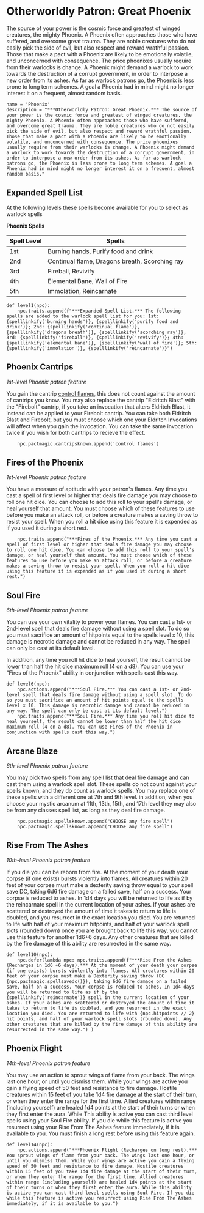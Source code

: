 # Otherworldly Patron: Great Phoenix
The source of your power is the cosmic force and greatest of winged creatures, the mighty Phoenix. A Phoenix often approaches those who have suffered, and overcome great trauma. They are noble creatures who do not easily pick the side of evil, but also respect and reward wrathful passion. Those that make a pact with a Phoenix are likely to be emotionally volatile, and unconcerned with consequence. The price phoenixes usually require from their warlocks is change. A Phoenix might demand a warlock to work towards the destruction of a corrupt government, in order to interpose a new order from its ashes. As far as warlock patrons go, the Phoenix is less prone to long term schemes. A goal a Phoenix had in mind might no longer interest it on a frequent, almost random basis.

```
name = 'Phoenix'
description = "***Otherworldly Patron: Great Phoenix.*** The source of your power is the cosmic force and greatest of winged creatures, the mighty Phoenix. A Phoenix often approaches those who have suffered, and overcome great trauma. They are noble creatures who do not easily pick the side of evil, but also respect and reward wrathful passion. Those that make a pact with a Phoenix are likely to be emotionally volatile, and unconcerned with consequence. The price phoenixes usually require from their warlocks is change. A Phoenix might demand a warlock to work towards the destruction of a corrupt government, in order to interpose a new order from its ashes. As far as warlock patrons go, the Phoenix is less prone to long term schemes. A goal a Phoenix had in mind might no longer interest it on a frequent, almost random basis."
```

## Expanded Spell List
At the following levels these spells become available for you to select as warlock spells

**Phoenix Spells**

Spell Level|Spells
-------------|------
1st | Burning hands, Purify food and drink
2nd | Continual flame, Dragons breath, Scorching ray
3rd | Fireball, Revivify
4th | Elemental Bane, Wall of Fire
5th | Immolation, Reincarnate

```
def level1(npc):
    npc.traits.append(f"***Expanded Spell List.*** The following spells are added to the warlock spell list for you: 1st: {spelllinkify('burning hands')}, {spelllinkify('purify food and drink')}; 2nd: {spelllinkify('continual flame')}, {spelllinkify('dragons breath')}, {spelllinkify('scorching ray')}; 3rd: {spelllinkify('fireball')}, {spelllinkify('revivify')}; 4th: {spelllinkify('elemental bane')}, {spelllinkify('wall of fire')}; 5th: {spelllinkify('immolation')}, {spelllinkify('reincarnate')}")
```

## Phoenix Cantrips
*1st-level Phoenix patron feature*

You gain the cantrip [control flames](../../Magic/Spells/control-flames.md), this does not count against the amount of cantrips you know. You may also replace the cantrip "Eldritch Blast" with the "Firebolt" cantrip, if you take an invocation that alters Eldritch Blast, it instead can be applied to your Firebolt cantrip. You can take both Eldritch Blast and Firebolt, but you must choose which one your Eldritch Invocations will affect when you gain the invocation. You can take the same invocation twice if you wish for both cantrips to recieve the effect.

```
    npc.pactmagic.cantripsknown.append('control flames')
```

## Fires of the Phoenix
*1st-level Phoenix patron feature*

You have a measure of aptitude with your patron's flames. Any time you cast a spell of first level or higher that deals fire damage you may choose to roll one hit dice. You can choose to add this roll to your spell's damage, or heal yourself that amount. You must choose which of these features to use before you make an attack roll, or before a creature makes a saving throw to resist your spell. When you roll a hit dice using this feature it is expended as if you used it during a short rest.

```
    npc.traits.append("***Fires of the Phoenix.*** Any time you cast a spell of first level or higher that deals fire damage you may choose to roll one hit dice. You can choose to add this roll to your spell's damage, or heal yourself that amount. You must choose which of these features to use before you make an attack roll, or before a creature makes a saving throw to resist your spell. When you roll a hit dice using this feature it is expended as if you used it during a short rest.")
```

## Soul Fire
*6th-level Phoenix patron feature*

You can use your own vitality to power your flames. You can cast a 1st- or 2nd-level spell that deals fire damage without using a spell slot. To do so you must sacrifice an amount of hitpoints equal to the spells level x 10, this damage is necrotic damage and cannot be reduced in any way. The spell can only be cast at its default level. 

In addition, any time you roll hit dice to heal yourself, the result cannot be lower than half the hit dice maximum roll (4 on a d8). You can use your "Fires of the Phoenix" ability in conjunction with spells cast this way.

```
def level6(npc):
    npc.actions.append("***Soul Fire.*** You can cast a 1st- or 2nd-level spell that deals fire damage without using a spell slot. To do so you must sacrifice an amount of hit points equal to the spells level x 10. This damage is necrotic damage and cannot be reduced in any way. The spell can only be cast at its default level.")
    npc.traits.append("***Soul Fire.*** Any time you roll hit dice to heal yourself, the result cannot be lower than half the hit dice maximum roll (4 on a d8). You can use Fires of the Phoenix in conjunction with spells cast this way.")
```

## Arcane Blaze
*6th-level Phoenix patron feature*

You may pick two spells from any spell list that deal fire damage and can cast them using a warlock spell slot. These spells do not count against your spells known, and they do count as warlock spells. You may replace one of these spells with a different one at 7th and 9th level. in addition, when you choose your mystic arcanum at 11th, 13th, 15th, and 17th level they may also be from any classes spell list, as long as they deal fire damage.

```
    npc.pactmagic.spellsknown.append("CHOOSE any fire spell")
    npc.pactmagic.spellsknown.append("CHOOSE any fire spell")
```

## Rise From The Ashes
*10th-level Phoenix patron feature*

If you die you can be reborn from fire. At the moment of your death your corpse (if one exists) bursts violently into flames. All creatures within 20 feet of your corpse must make a dexterity saving throw equal to your spell save DC, taking 6d6 fire damage on a failed save, half on a success. Your corpse is reduced to ashes. In 1d4 days you will be returned to life as if by the reincarnate spell in the current location of your ashes. If your ashes are scattered or destroyed the amount of time it takes to return to life is doubled, and you resurrect in the exact location you died. You are returned to life with half of your maximum hitpoints, and half of your warlock spell slots (rounded down) once you are brought back to life this way, you cannot use this feature for another 1d6+6 days. Any other creatures that are killed by the fire damage of this ability are resurrected in the same way.

```
def level10(npc):
    npc.defer(lambda npc: npc.traits.append(f"***Rise From the Ashes (Recharges in 1d6 +6 days).*** At the moment of your death your corpse (if one exists) bursts violently into flames. All creatures within 20 feet of your corpse must make a Dexterity saving throw (DC {npc.pactmagic.spellsavedc()}), taking 6d6 fire damage on a failed save, half on a success. Your corpse is reduced to ashes. In 1d4 days you will be returned to life as if by the {spelllinkify('reincarnate')} spell in the current location of your ashes. If your ashes are scattered or destroyed the amount of time it takes to return to life is doubled, and you resurrect in the exact location you died. You are returned to life with {npc.hitpoints // 2} hit points, and half of your warlock spell slots (rounded down). Any other creatures that are killed by the fire damage of this ability are resurrected in the same way.") )
```

## Phoenix Flight
*14th-level Phoenix patron feature*

You may use an action to sprout wings of flame from your back. The wings last one hour, or until you dismiss them. While your wings are active you gain a flying speed of 50 feet and resistance to fire damage. Hostile creatures within 15 feet of you take 1d4 fire damage at the start of their turn, or when they enter the range for the first time. Allied creatures within range (including yourself) are healed 1d4 points at the start of their turns or when they first enter the aura. While This ability is active you can cast third level spells using your Soul Fire ability. If you die while this feature is active you resurrect using your Rise From The Ashes feature immediately, if it is available to you. You must finish a long rest before using this feature again.

```
def level14(npc):
    npc.actions.append("***Phoenix Flight (Recharges on long rest).*** You sprout wings of flame from your back. The wings last one hour, or until you dismiss them. While your wings are active you gain a flying speed of 50 feet and resistance to fire damage. Hostile creatures within 15 feet of you take 1d4 fire damage at the start of their turn, or when they enter the range for the first time. Allied creatures within range (including yourself) are healed 1d4 points at the start of their turns or when they first enter the aura. While this ability is active you can cast third level spells using Soul Fire. If you die while this feature is active you resurrect using Rise From The Ashes immediately, if it is available to you.")
```
